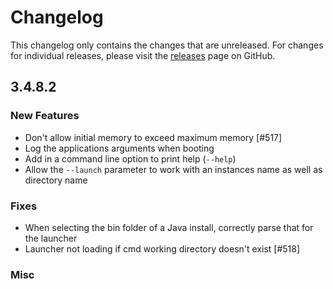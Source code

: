 # Changelog

This changelog only contains the changes that are unreleased. For changes for individual releases, please visit the
[releases](https://github.com/ATLauncher/ATLauncher/releases) page on GitHub.

## 3.4.8.2

### New Features
- Don't allow initial memory to exceed maximum memory [#517]
- Log the applications arguments when booting
- Add in a command line option to print help (`--help`)
- Allow the `--launch` parameter to work with an instances name as well as directory name

### Fixes
- When selecting the bin folder of a Java install, correctly parse that for the launcher
- Launcher not loading if cmd working directory doesn't exist [#518]

### Misc
